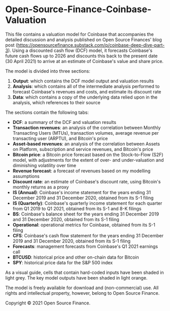# Open-Source-Finance-Coinbase-Valuation

This file contains a valuation model for Coinbase that accompanies the detailed discussion and analysis published on Open Source Finances' blog post (https://opensourcefinance.substack.com/p/coinbase-deep-dive-part-3). Using a discounted cash flow (DCF) model, it forecasts Coinbase's future cash flows up to 2026 and discounts this back to the present date (30 April 2021) to arrive at an estimate of Coinbase's value and share price.

The model is divided into three sections:
 1.  **Output**: which contains the DCF model output and valuation results
 2.  **Analysis**: which contains all of the intermediate analysis performed to forecast Coinbase's revenues and costs, and estimate its discount rate
 3.  **Data**: which contains a copy of the underlying data relied upon in the analysis, which references to their source

The sections contain the following tabs:
 -   **DCF**: a summary of the DCF and valuation results
 -   **Transaction revenues**: an analysis of the correlation between Monthly Transacting Users (MTUs), transaction volumes, average revenue per transacting user (ARPTU), and Bitcoin's price
 -   **Asset-based revenues**: an analysis of the correlation between Assets on Platform, subscription and service revenues, and Bitcoin's price
 -   **Bitcoin price**: a Bitcoin price forecast based on the Stock-to-Flow (S2F) model, with adjustments for the extent of over- and under-valuation and diminishing volatility over time
 -   **Revenue forecast**: a forecast of revenues based on my modelling assumptions
 -   **Discount rate**: an estimate of Coinbase's discount rate, using Bitcoin's monthly returns as a proxy
 -   **IS (Annual)**: Coinbase's income statement for the years ending 31 December 2019 and 31 December 2020, obtained from its S-1 filing
 -   **IS (Quarterly)**: Coinbase's quarterly income statement for each quarter from Q1 2019 to Q1 2021, obtained from its S-1 and 8-K filings
 -   **BS**: Coinbase's balance sheet for the years ending 31 December 2019 and 31 December 2020, obtained from its S-1 filing
 -   **Operational**: operational metrics for Coinbase, obtained from its S-1 filing
 -   **CFS**: Coinbase's cash flow statement for the years ending 31 December 2019 and 31 December 2020, obtained from its S-1 filing
 -   **Forecasts**: management forecasts from Coinbase's Q1 2021 earnings call
 -   **BTCUSD**: historical price and other on-chain data for Bitcoin
 -   **SPY**: historical price data for the S&P 500 index

As a visual guide, cells that contain hard-coded inputs have been shaded in light grey. The key model outputs have been shaded in light orange.

The model is freely available for download and (non-commercial) use. All rights and intellectual property, however, belong to Open Source Finance. 

Copyright © 2021 Open Source Finance.
